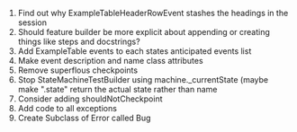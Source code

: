 1. Find out why ExampleTableHeaderRowEvent stashes the headings in the session
1. Should feature builder be more explicit about appending or creating things like steps and docstrings?
1. Add ExampleTable events to each states anticipated events list
1. Make event description and name class attributes
1. Remove superflous checkpoints
1. Stop StateMachineTestBuilder using machine.\_currentState (maybe make ".state" return the actual state rather than name
1. Consider adding shouldNotCheckpoint
1. Add code to all exceptions
1. Create Subclass of Error called Bug
